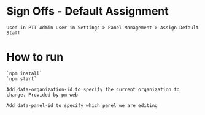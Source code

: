 # Sign Offs - Default Assignment

    Used in PIT Admin User in Settings > Panel Management > Assign Default Staff

# How to run
    `npm install`
    `npm start`

    Add data-organization-id to specify the current organization to change. Provided by pm-web
    
    Add data-panel-id to specify which panel we are editing
